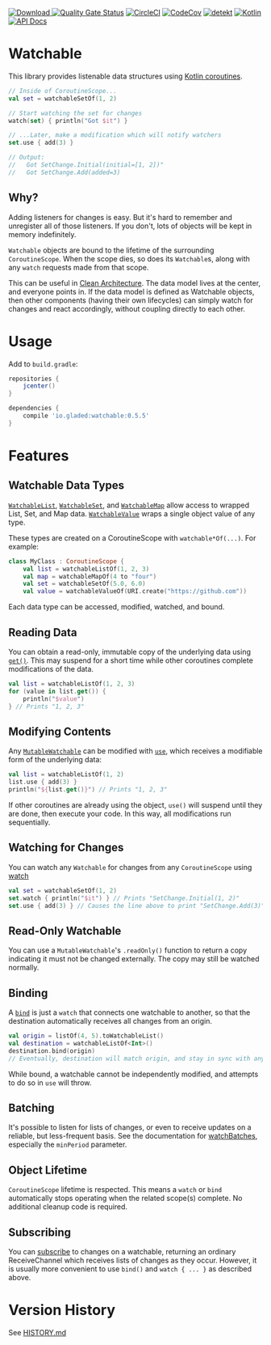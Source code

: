 [ ![Download](https://api.bintray.com/packages/gladed/watchable/watchable/images/download.svg?version=0.5.5) ](https://bintray.com/gladed/watchable/watchable/0.5.5/link)
[![Quality Gate Status](https://sonarcloud.io/api/project_badges/measure?project=gladed_watchable&metric=alert_status)](https://sonarcloud.io/dashboard?id=gladed_watchable)
[![CircleCI](https://circleci.com/gh/gladed/watchable.svg?style=svg)](https://circleci.com/gh/gladed/watchable)
[![CodeCov](https://codecov.io/github/gladed/watchable/coverage.svg?branch=master)](https://codecov.io/github/gladed/watchable)
[![detekt](https://img.shields.io/badge/code%20style-%E2%9D%A4-FF4081.svg)](https://arturbosch.github.io/detekt/)
[![Kotlin](https://img.shields.io/badge/Kotlin-1.3.21-blue.svg)](https://kotlinlang.org/)
[![API Docs](https://img.shields.io/badge/API_Docs-0.5.5-purple.svg)](https://gladed.github.io/watchable/0.5.5/io.gladed.watchable/)

# Watchable

This library provides listenable data structures using [Kotlin coroutines](https://kotlinlang.org/docs/reference/coroutines-overview.html).

```kotlin
// Inside of CoroutineScope...
val set = watchableSetOf(1, 2)

// Start watching the set for changes
watch(set) { println("Got $it") }

// ...Later, make a modification which will notify watchers
set.use { add(3) }

// Output:
//   Got SetChange.Initial(initial=[1, 2])"
//   Got SetChange.Add(added=3)
```

## Why?

Adding listeners for changes is easy. But it's hard to remember and unregister all of those listeners. If you don't, lots of objects will be kept in memory indefinitely.

`Watchable` objects are bound to the lifetime of the surrounding `CoroutineScope`. When the scope dies, so does its `Watchable`s, along with any `watch` requests made from that scope.

This can be useful in [Clean Architecture](https://blog.cleancoder.com/uncle-bob/2012/08/13/the-clean-architecture.html). The data model lives at the center, and everyone points in. If the data model is defined as Watchable objects, then other components (having their own lifecycles) can simply watch for changes and react accordingly, without coupling directly to each other.

# Usage

Add to `build.gradle`:

```gradle
repositories {
    jcenter()
}

dependencies {
    compile 'io.gladed:watchable:0.5.5'
}
```

# Features

## Watchable Data Types

[`WatchableList`](https://gladed.github.io/watchable/latest/io.gladed.watchable/-watchable-list/), [`WatchableSet`](https://gladed.github.io/watchable/latest/io.gladed.watchable/-watchable-set/), and [`WatchableMap`](https://gladed.github.io/watchable/latest/io.gladed.watchable/-watchable-map/) allow access to wrapped List, Set, and Map data. [`WatchableValue`](https://gladed.github.io/watchable/latest/io.gladed.watchable/-watchable-value/) wraps a single object value of any type.

These types are created on a CoroutineScope with `watchable*Of(...)`. For example:

```kotlin
class MyClass : CoroutineScope {
    val list = watchableListOf(1, 2, 3)
    val map = watchableMapOf(4 to "four")
    val set = watchableSetOf(5.0, 6.0)
    val value = watchableValueOf(URI.create("https://github.com"))
```

Each data type can be accessed, modified, watched, and bound. 

## Reading Data

You can obtain a read-only, immutable copy of the underlying data using [`get()`](https://gladed.github.io/watchable/latest/io.gladed.watchable/-watchable/get.html). This may suspend for a short time while other coroutines complete modifications of the data.

```kotlin
val list = watchableListOf(1, 2, 3)
for (value in list.get()) {
    println("$value")
} // Prints "1, 2, 3"
```

## Modifying Contents

Any [`MutableWatchable`](https://gladed.github.io/watchable/latest/io.gladed.watchable/-mutable-watchable/) can be modified with [`use`](https://gladed.github.io/watchable/latest/io.gladed.watchable/-mutable-watchable/use.html), which receives a modifiable form of the underlying data:

```kotlin
val list = watchableListOf(1, 2)
list.use { add(3) }
println("${list.get()}") // Prints "1, 2, 3" 
```  

If other coroutines are already using the object, `use()` will suspend until they are done, then execute your code. In this way, all modifications run sequentially.

## Watching for Changes

You can watch any `Watchable` for changes from any `CoroutineScope` using [watch](https://gladed.github.io/watchable/latest/io.gladed.watchable/-watchable/watch.html)

```kotlin
val set = watchableSetOf(1, 2)
set.watch { println("$it") } // Prints "SetChange.Initial(1, 2)"
set.use { add(3) } // Causes the line above to print "SetChange.Add(3)"
```

## Read-Only Watchable

You can use a `MutableWatchable`'s `.readOnly()` function to return a copy indicating it must not be changed externally. The copy may still be watched normally.

## Binding

A [`bind`](https://gladed.github.io/watchable/latest/io.gladed.watchable/-mutable-watchable/bind.html) is just a `watch` that connects one watchable to another, so that the destination automatically receives all changes from an origin.

```kotlin
val origin = listOf(4, 5).toWatchableList()
val destination = watchableListOf<Int>()
destination.bind(origin)
// Eventually, destination will match origin, and stay in sync with any further changes to origin.
```

While bound, a watchable cannot be independently modified, and attempts to do so in `use` will throw.

## Batching

It's possible to listen for lists of changes, or even to receive updates on a reliable, but less-frequent basis. See the documentation for [watchBatches](https://gladed.github.io/watchable/latest/io.gladed.watchable/kotlinx.coroutines.-coroutine-scope/watch-batches.html), especially the `minPeriod` parameter.

## Object Lifetime

`CoroutineScope` lifetime is respected. This means a `watch` or `bind` automatically stops operating when the related scope(s) complete. No additional cleanup code is required.

## Subscribing

You can [subscribe](https://gladed.github.io/watchable/latest/io.gladed.watchable/-watchable/subscribe.html) to changes on a watchable, returning an ordinary ReceiveChannel which receives lists of changes as they occur. However, it is usually more convenient to use `bind()` and `watch { ... }` as described above.

# Version History

See [HISTORY.md](HISTORY.md)
